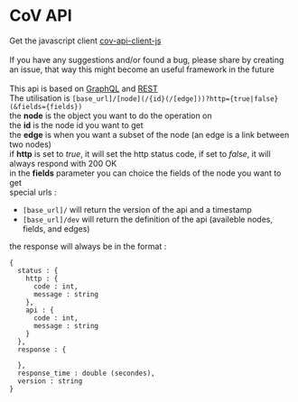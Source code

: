 # CoV API

Get the javascript client [cov-api-client-js](https://github.com/CoV-Tech/cov-api-client-js) <br>
<br>
If you have any suggestions and/or found a bug, please share by creating an issue, that way this might become an useful framework in the future<br>
<br>
This api is based on [GraphQL](https://graphql.org/) and [REST](https://restfulapi.net/) <br>
The utilisation is ```[base_url]/[node](/{id}(/[edge]))?http={true|false}(&fields={fields})``` <br>
the **node** is the object you want to do the operation on <br>
the **id** is the node id you want to get <br>
the **edge** is when you want a subset of the node (an edge is a link between two nodes) <br>
if **http** is set to *true*, it will set the http status code, if set to *false*, it will always respond with 200 OK <br>
in the **fields** parameter you can choice the fields of the node you want to get <br>
special urls : <br>
- ```[base_url]/``` will return the version of the api and a timestamp <br>
- ```[base_url]/dev``` will return the definition of the api (availeble nodes, fields, and edges) <br>

the response will always be in the format : <br>
```
{
  status : {
    http : {
      code : int, 
      message : string
    },
    api : {
      code : int,
      message : string
    }
  },
  response : {
  
  },
  response_time : double (secondes),
  version : string
}
```
